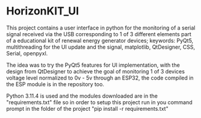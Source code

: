 # HorizonKIT_UI
This project contains a user interface in python for the monitoring of a serial signal received via the USB corresponding to 1 of 3 different elements part of a educational kit of renewal energy generator devices; keywords: PyQt5, multithreading for the UI update and the signal, matplotlib, QtDesigner, CSS, Serial, openpyxl. 

The idea was to try the PyQt5 features for UI implementation, with the design from QtDesigner to achieve the goal of monitoring 1 of 3 devices voltage level normalized to 0v - 5v through an ESP32, the code compiled in the ESP module is in the repository too.

Python 3.11.4 is used and the modules downloaded are in the "requirements.txt" file so in order to setup this project run in you command prompt in the folder of the project "pip install -r requirements.txt"
